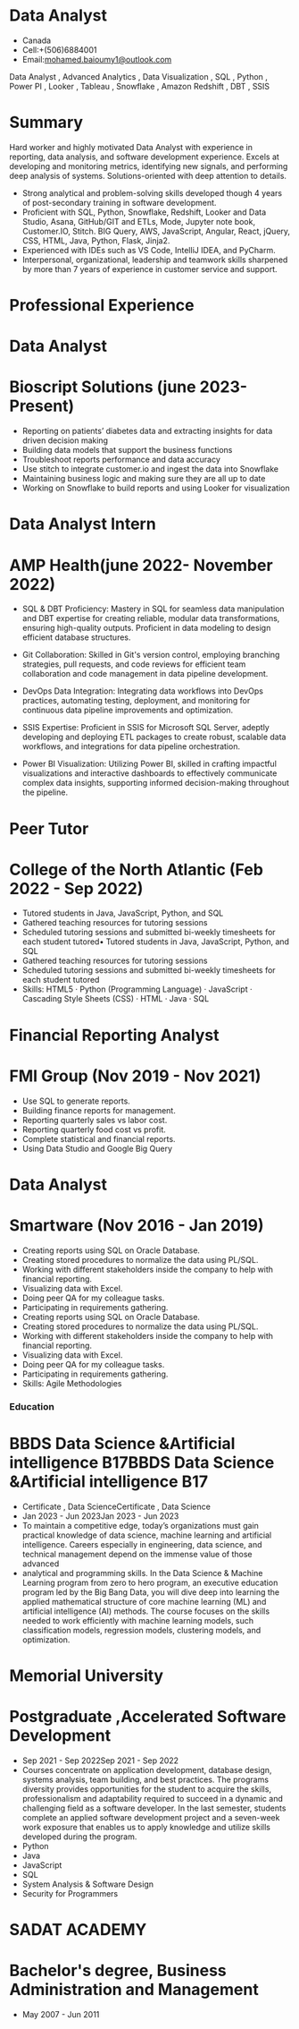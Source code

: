 # Data Analyst
- Canada 
- Cell:+(506)6884001 
- Email:mohamed.baioumy1@outlook.com

Data Analyst , Advanced Analytics , Data Visualization , SQL , Python , Power PI , Looker , Tableau , Snowflake , Amazon Redshift , DBT , SSIS

# Summary
Hard worker and highly motivated Data Analyst with experience in reporting, data analysis, and software development experience. 
Excels at developing and monitoring metrics, identifying new signals, and performing deep analysis of systems. Solutions-oriented with deep attention to details.
- Strong analytical and problem-solving skills developed though 4 years of post-secondary training in 
   software development.
- Proficient with SQL, Python, Snowflake, Redshift, Looker and Data Studio, Asana, GitHub/GIT and ETLs, 
   Mode, Jupyter note book, Customer.IO, Stitch.
   BIG Query, AWS, JavaScript, Angular, React, jQuery, CSS, HTML, Java, Python, Flask, Jinja2.
- Experienced with IDEs such as VS Code, IntelliJ IDEA, and PyCharm.
- Interpersonal, organizational, leadership and teamwork skills sharpened by more than 7 years of 
   experience in customer service and support.
   
# Professional Experience 
# Data Analyst 
# Bioscript Solutions (june 2023- Present)
- Reporting on patients’ diabetes data and extracting insights for data driven decision making                                      
- Building data models that support the business functions                                    
- Troubleshoot reports performance and data accuracy                       
- Use stitch to integrate customer.io and ingest the data into Snowflake                                         
- Maintaining business logic and making sure they are all up to date                                       
- Working on Snowflake to build reports and using Looker for visualization                               

# Data Analyst Intern
# AMP Health(june 2022- November 2022)
- SQL & DBT Proficiency: Mastery in SQL for seamless data manipulation and DBT expertise for creating reliable, modular data transformations, ensuring high-quality outputs. Proficient in data modeling to design efficient database structures.              
 
- Git Collaboration: Skilled in Git's version control, employing branching strategies, pull requests, and code reviews for efficient team collaboration and code management in data pipeline development.                

- DevOps Data Integration: Integrating data workflows into DevOps practices, automating testing, deployment, and monitoring for continuous data pipeline improvements and optimization.                  

- SSIS Expertise: Proficient in SSIS for Microsoft SQL Server, adeptly developing and deploying ETL packages to create robust, scalable data workflows, and integrations for data pipeline orchestration.                

- Power BI Visualization: Utilizing Power BI, skilled in crafting impactful visualizations and interactive dashboards to effectively communicate complex data insights, supporting informed decision-making throughout the pipeline.            

# Peer Tutor 
# College of the North Atlantic (Feb 2022 - Sep 2022)
- Tutored students in Java, JavaScript, Python, and SQL
- Gathered teaching resources for tutoring sessions
- Scheduled tutoring sessions and submitted bi-weekly timesheets for each student tutored• Tutored students in Java, JavaScript, Python, and SQL 
- Gathered teaching resources for tutoring sessions 
- Scheduled tutoring sessions and submitted bi-weekly timesheets for each student tutored
- Skills: HTML5 · Python (Programming Language) · JavaScript · Cascading Style Sheets (CSS) · HTML · Java · SQL

# Financial Reporting Analyst
# FMI Group (Nov 2019 - Nov 2021)
- Use SQL to generate reports.
- Building finance reports for management. 
- Reporting quarterly sales vs labor cost. 
- Reporting quarterly food cost vs profit.
- Complete statistical and financial reports.
- Using Data Studio and Google Big Query

# Data Analyst
# Smartware (Nov 2016 - Jan 2019) 

- Creating reports using SQL on Oracle Database.
- Creating stored procedures to normalize the data using PL/SQL.
- Working with different stakeholders inside the company to help with financial reporting.
- Visualizing data with Excel.
- Doing peer QA for my colleague tasks.
- Participating in requirements gathering.
- Creating reports using SQL on Oracle Database. 
- Creating stored procedures to normalize the data using PL/SQL. 
- Working with different stakeholders inside the company to help with financial reporting.
- Visualizing data with Excel.
- Doing peer QA for my colleague tasks. 
- Participating in requirements gathering.
- Skills: Agile Methodologies

### Education
# BBDS Data Science &Artificial intelligence B17BBDS Data Science &Artificial intelligence B17
- Certificate , Data ScienceCertificate , Data Science
- Jan 2023 - Jun 2023Jan 2023 - Jun 2023
- To maintain a competitive edge, today’s organizations must gain practical knowledge of data science, machine learning and artificial
intelligence. Careers especially in engineering, data science, and technical management depend on the immense value of those advanced
- analytical and programming skills.
In the Data Science & Machine Learning program from zero to hero program, an executive education program led by the Big Bang Data, you
will dive deep into learning the applied mathematical structure of core machine learning (ML) and artificial intelligence (AI) methods. The course
focuses on the skills needed to work efficiently with machine learning models, such classification models, regression models, clustering
models, and optimization.

# Memorial University
# Postgraduate ,Accelerated Software Development
- Sep 2021 - Sep 2022Sep 2021 - Sep 2022
- Courses concentrate on application development, database design, systems analysis, team building, and best practices. The programs diversity provides opportunities for the student to acquire the skills, professionalism and adaptability required to succeed in a dynamic and challenging field as a software developer.
In the last semester, students complete an applied software development project and a seven-week work exposure that enables us to apply knowledge and utilize skills developed during the program.
- Python
- Java
- JavaScript
- SQL
- System Analysis & Software Design
- Security for Programmers

# SADAT ACADEMY 
# Bachelor's degree, Business Administration and Management
 - May 2007 - Jun 2011






